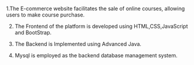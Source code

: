 1.The E-commerce website facilitates the sale of online courses, allowing users to make course purchase. 

2. The Frontend of the platform is developed using HTML,CSS,JavaScript and BootStrap.
    
3. The Backend is Implemented using Advanced Java.
  
4. Mysql is employed  as the backend database management system.
